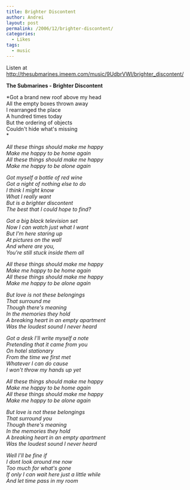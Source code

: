 ```yaml
---
title: Brighter Discontent
author: Andrei
layout: post
permalink: /2006/12/brighter-discontent/
categories:
  - Likes
tags:
  - music
---
```

Listen at <a href="http://thesubmarines.imeem.com/music/9UdbrVWl/brighter_discontent/" target="_blank">http://thesubmarines.imeem.com/music/9UdbrVWl/brighter_discontent/</a>

<span class="postbody"><strong>The Submarines - Brighter Discontent</strong></span>

*Got a brand new roof above my head  
All the empty boxes thrown away  
I rearranged the place  
A hundred times today  
But the ordering of objects  
Couldn't hide what's missing  
*

  
*All these things should make me happy  
Make me happy to be home again  
All these things should make me happy  
Make me happy to be alone again*

*Got myself a bottle of red wine  
Got a night of nothing else to do  
I think I might know  
What I really want  
But is a brighter discontent  
The best that I could hope to find?*

*Got a big black television set  
Now I can watch just what I want  
But I'm here staring up  
At pictures on the wall  
And where are you,  
You're still stuck inside them all*

*All these things should make me happy  
Make me happy to be home again  
All these things should make me happy  
Make me happy to be alone again*

*But love is not these belongings  
That surround me  
Though there's meaning  
In the memories they hold  
A breaking heart in an empty apartment  
Was the loudest sound I never heard*

*Got a desk I'll write myself a note  
Pretending that it came from you  
On hotel stationary  
From the time we first met  
Whatever I can do cause  
I won't throw my hands up yet*

*All these things should make me happy  
Make me happy to be home again  
All these things should make me happy  
Make me happy to be alone again*

*But love is not these belongings  
That surround you  
Though there's meaning  
In the memories they hold  
A breaking heart in an empty apartment  
Was the loudest sound I never heard*

*Well I'll be fine if  
I dont look around me now  
Too much for what's gone  
If only I can wait here just a little while  
And let time pass in my room*